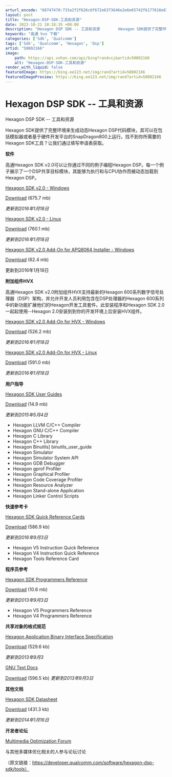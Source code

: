 ```yaml
---
arturl_encode: "68747470:733a2f2f626c6f672e6373646e2e6e65742f6177616e67716d:2f61727469636c652f64657461696c732f3530383032313636"
layout: post
title: "Hexagon-DSP-SDK-工具和资源"
date: 2022-10-21 18:18:35 +08:00
description: "Hexagon DSP SDK -- 工具和资源        Hexagon SDK提供了完整环境"
keywords: "高通 hvx 下载"
categories: ['Sdk', 'Qualcomm']
tags: ['Sdk', 'Qualcomm', 'Hexagon', 'Dsp']
artid: "50802166"
image:
    path: https://api.vvhan.com/api/bing?rand=sj&artid=50802166
    alt: "Hexagon-DSP-SDK-工具和资源"
render_with_liquid: false
featuredImage: https://bing.ee123.net/img/rand?artid=50802166
featuredImagePreview: https://bing.ee123.net/img/rand?artid=50802166
---
```


# Hexagon DSP SDK -- 工具和资源

Hexagon DSP SDK -- 工具和资源

Hexagon SDK提供了完整环境来生成动态Hexagon DSP代码模块，其可以在包括模拟器或者基于硬件开发平台的SnapDragon800上运行。找不到你所需要的Hexagon SDK工具？让我们通过填写申请表获取。

**软件**

高通Hexagon SDK v2.0可以让你通过不同的例子编程Hexagon DSP。每一个例子展示了一个DSP共享目标模块，其能够为执行和与CPU协作而被动态加载到Hexagon DSP。

[Hexagon SDK v2.0 - Windows](https://developer.qualcomm.com/download/hexagon/hexagon-sdk-windows.zip)

[Download](https://developer.qualcomm.com/download/hexagon/hexagon-sdk-windows.zip)
(675.7 mb)
  

*更新到2016年1月18日*

[Hexagon SDK v2.0 - Linux](https://developer.qualcomm.com/download/hexagon/hexagon-sdk-linux.bin)

[Download](https://developer.qualcomm.com/download/hexagon/hexagon-sdk-linux.bin)
(760.1 mb)
  

*更新到2016年1月18日*

[Hexagon SDK v2.0 Add-On for APQ8064 Installer - Windows](https://developer.qualcomm.com/download/hexagon/hexagon-sdk-addon-apq8064-windows.zip)


[Download](https://developer.qualcomm.com/download/hexagon/hexagon-sdk-addon-apq8064-windows.zip)
(62.4 mb)

更新到2016年1月18日

**附加组件HVX**

高通Hexagon SDK v2.0附加组件HVX支持最新的Hexagon 600系列数字信号处理器（DSP）架构，并允许开发人员利用包含在DSP处理器的Hexagon 600系列中的新功能扩展他们的Hexagon开发工具套件。此安装程序和Hexagon SDK 2.0一起起使用--Hexagon 2.0安装到到你的开发环境上后安装HVX组件。

[Hexagon SDK v2.0 Add-On for HVX - Windows](https://developer.qualcomm.com/download/hexagon/hexagon-sdk-addon-hvx-windows.zip)


[Download](https://developer.qualcomm.com/download/hexagon/hexagon-sdk-addon-hvx-windows.zip)
(526.2 mb)

*更新到2016年1月18日*

[Hexagon SDK v2.0 Add-On for HVX - Linux](https://developer.qualcomm.com/download/hexagon/hexagon-sdk-addon-hvx-linux.bin)


[Download](https://developer.qualcomm.com/download/hexagon/hexagon-sdk-addon-hvx-linux.bin)
(591.0 mb)

*更新到2016年1月18日*

**用户指导**

[Hexagon SDK User Guides](https://developer.qualcomm.com/download/hexagon/hexagon-sdk-user-guides.zip)


[Download](https://developer.qualcomm.com/download/hexagon/hexagon-sdk-user-guides.zip)
(14.9 mb)

*更新到2015年5月4日*

* Hexagon LLVM C/C++ Compiler
* Hexagon GNU C/C++ Compiler
* Hexagon C Library
* Hexagon C++ Library
* Hexagon Binutils] binutils_user_guide
* Hexagon Simulator
* Hexagon Simulator System API
* Hexagon GDB Debugger
* Hexagon gprof Profiler
* Hexagon Graphical Profiler
* Hexagon Code Coverage Profiler
* Hexagon Resource Analyzer
* Hexagon Stand-alone Application
* Hexagon Linker Control Scripts

**快速参考卡**

[Hexagon SDK Quick Reference Cards](https://developer.qualcomm.com/download/hexagon/hexagon-sdk-quick-reference-cards.zip)


[Download](https://developer.qualcomm.com/download/hexagon/hexagon-sdk-quick-reference-cards.zip)
(586.9 kb)

*更新到2016年9月3日*

* Hexagon V5 Instruction Quick Reference
* Hexagon V4 Instruction Quick Reference
* Hexagon Tools Reference Card

**程序员参考**

[Hexagon SDK Programmers Reference](https://developer.qualcomm.com/download/hexagon/hexagon-sdk-programmers-reference.zip)

[Download](https://developer.qualcomm.com/download/hexagon/hexagon-sdk-programmers-reference.zip)
(10.6 mb)
  

*更新到2013年9月3日*

* Hexagon V5 Programmers Reference
* Hexagon V4 Programmers Reference

**共享对象的格式规范**

[Hexagon Application Binary Interface Specification](https://developer.qualcomm.com/download/hexagon/hexagon-application-binary-interface-specification.zip)

[Download](https://developer.qualcomm.com/download/hexagon/hexagon-application-binary-interface-specification.zip)
(529.6 kb)
  

*更新到2013年9月3*

[GNU Text Docs](https://developer.qualcomm.com/download/hexagon/gnu-text-docs.zip)

[Download](https://developer.qualcomm.com/download/hexagon/gnu-text-docs.zip)
(596.5 kb)
*更新到2013年9月3日*

**其他文档**

[Hexagon SDK Datasheet](https://developer.qualcomm.com/download/hexagon/hexagon-sdk-datasheet.pdf)

[Download](https://developer.qualcomm.com/download/hexagon/hexagon-sdk-datasheet.pdf)
(431.3 kb)

*更新到2014年1月16日*

**开发者论坛**

[Multimedia Optimization Forum](https://developer.qualcomm.com/forums/qdevnet-forums/multimedia-optimization-hexagon-sdk)
  
与其他多媒体优化相关的人参与论坛讨论

（原文链接：https://developer.qualcomm.com/software/hexagon-dsp-sdk/tools）
